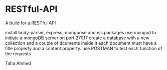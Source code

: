 # RESTful-API
A build for a RESTful API 

install body-parser, express, mongoose and ejs packages
use mongod to initiate a mongoDB server on port 27017
create a database with a new collection and a couple of dcuments inside it 
each document must have a title property and a content property.
use POSTMAN to test each function of the requests

Taha Ahmed 
